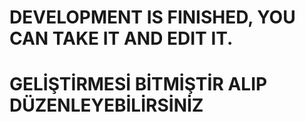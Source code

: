 # DEVELOPMENT IS FINISHED, YOU CAN TAKE IT AND EDIT IT.
# GELİŞTİRMESİ BİTMİŞTİR ALIP DÜZENLEYEBİLİRSİNİZ
